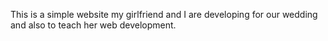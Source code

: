 This is a simple website my girlfriend and I are developing for our wedding and also to teach her web development.
